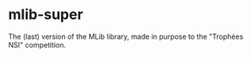 # mlib-super
The (last) version of the MLib library, made in purpose to the "Trophées NSI" competition.
